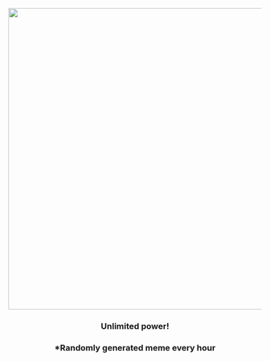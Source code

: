 <p align="center">
        <img src="https://i.redd.it/4pgqwtpgkrw91.gif" width="600" height="600">
        </p>
        <h3 align="center">Unlimited power!</h3>
        <h3 align="center">*Randomly generated meme every hour</h3>
    
